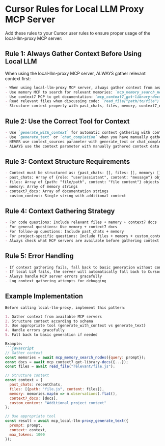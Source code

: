 # Cursor Rules for Local LLM Proxy MCP Server

Add these rules to your Cursor user rules to ensure proper usage of the local-llm-proxy MCP server:

## Rule 1: Always Gather Context Before Using Local LLM

When using the local-llm-proxy MCP server, ALWAYS gather relevant context first:

```markdown
- When using local-llm-proxy MCP server, always gather context from available MCP servers before calling the tools
- Use memory MCP to search for relevant memories: `mcp_memory_search_nodes({query: "search terms"})`
- Use context7 MCP to get documentation: `mcp_context7_get-library-docs({context7CompatibleLibraryID: "/library", topic: "topic"})`
- Read relevant files when discussing code: `read_file("path/to/file")`
- Structure context properly with past_chats, files, memory, context7_docs, and custom_context
```

## Rule 2: Use the Correct Tool for Context

```markdown
- Use `generate_with_context` for automatic context gathering with context_sources parameter
- Use `generate_text` or `chat_completion` when you have manually gathered context
- NEVER use context_sources parameter with generate_text or chat_completion tools
- ALWAYS use the context parameter with manually gathered context data
```

## Rule 3: Context Structure Requirements

```markdown
- Context must be structured as: {past_chats: [], files: [], memory: [], context7_docs: [], custom_context: ""}
- past_chats: Array of {role: "user|assistant", content: "message"} objects
- files: Array of {path: "file/path", content: "file content"} objects  
- memory: Array of memory strings
- context7_docs: Array of documentation strings
- custom_context: Single string with additional context
```

## Rule 4: Context Gathering Strategy

```markdown
- For code questions: Include relevant files + memory + context7 docs
- For general questions: Use memory + context7 docs
- For follow-up questions: Include past_chats + memory
- For project-specific questions: Include files + memory + custom_context
- Always check what MCP servers are available before gathering context
```

## Rule 5: Error Handling

```markdown
- If context gathering fails, fall back to basic generation without context
- If local LLM fails, the server will automatically fall back to Cursor agent
- Always handle MCP server errors gracefully
- Log context gathering attempts for debugging
```

## Example Implementation

```markdown
Before calling local-llm-proxy, implement this pattern:

1. Gather context from available MCP servers
2. Structure context according to schema
3. Use appropriate tool (generate_with_context vs generate_text)
4. Handle errors gracefully
5. Fall back to basic generation if needed

Example:
```javascript
// Gather context
const memories = await mcp_memory_search_nodes({query: prompt});
const docs = await mcp_context7_get-library-docs({...});
const files = await read_file("relevant/file.js");

// Structure context
const context = {
  past_chats: recentChats,
  files: [{path: "file.js", content: files}],
  memory: memories.map(m => m.observations).flat(),
  context7_docs: [docs],
  custom_context: "Additional project context"
};

// Use appropriate tool
const result = await mcp_local-llm-proxy_generate_text({
  prompt: prompt,
  context: context,
  max_tokens: 1000
});
```
